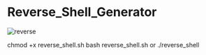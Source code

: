# Reverse_Shell_Generator


![reverse](https://github.com/Comaks/Reverse_Shell_Generator/assets/61939834/14c34f36-4bf3-42f5-a2b6-a3ccfa1b03d4)



chmod +x reverse_shell.sh
bash reverse_shell.sh or ./reverse_shell
